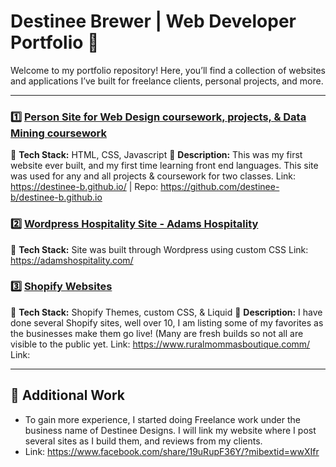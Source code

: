 # Destinee Brewer | Web Developer Portfolio 🚀

Welcome to my portfolio repository! Here, you’ll find a collection of websites and applications I’ve built for freelance clients, personal projects, and more.

---

### 1️⃣ [Person Site for Web Design coursework, projects, & Data Mining coursework](#)
🛒 **Tech Stack:** HTML, CSS, Javascript
📌 **Description:** This was my first website ever built, and my first time learning front end languages. This site was used for any and all projects & coursework for two classes. 
Link: https://destinee-b.github.io/ | Repo: https://github.com/destinee-b/destinee-b.github.io

### 2️⃣ [Wordpress Hospitality Site - Adams Hospitality](#)
🥘 **Tech Stack:**  Site was built through Wordpress using custom CSS 
Link: https://adamshospitality.com/

### 3️⃣ [Shopify Websites](#)
💼 **Tech Stack:** Shopify Themes, custom CSS, & Liquid
📌 **Description:** I have done several Shopify sites, well over 10, I am listing some of my favorites as the businesses make them go live! (Many are fresh builds so not all are visible to the public yet.
Link: https://www.ruralmommasboutique.comm/
Link: 

---

## 📁 Additional Work
- To gain more experience, I started doing Freelance work under the business name of Destinee Designs. I will link my website where I post several sites as I build them, and reviews from my clients.
- Link: https://www.facebook.com/share/19uRupF36Y/?mibextid=wwXIfr 
